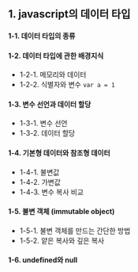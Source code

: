 ## 1. javascript의 데이터 타입

#### 1-1. 데이터 타입의 종류
  
#### 1-2. 데이터 타입에 관한 배경지식
  - 1-2-1. 메모리와 데이터
  - 1-2-2. 식별자와 변수
  `var a = 1`
  
#### 1-3. 변수 선언과 데이터 할당
  - 1-3-1. 변수 선언
  - 1-3-2. 데이터 할당
  
#### 1-4. 기본형 데이터와 참조형 데이터 
  - 1-4-1. 불변값
  - 1-4-2. 가변값
  - 1-4-3. 변수 복사 비교
  
#### 1-5. 불변 객체 (immutable object)
  - 1-5-1. 불변 객체를 만드는 간단한 방법
  - 1-5-2. 얕은 복사와 깊은 복사
  
#### 1-6. undefined와 null

